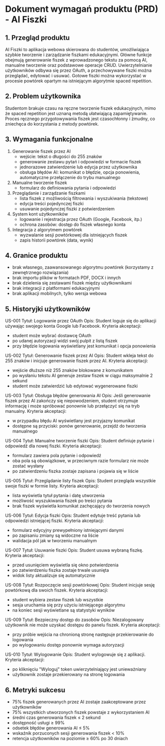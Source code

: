 # Dokument wymagań produktu (PRD) - AI Fiszki

## 1. Przegląd produktu

AI Fiszki to aplikacja webowa skierowana do studentów, umożliwiająca szybkie tworzenie i zarządzanie fiszkami edukacyjnymi. Główne funkcje obejmują generowanie fiszek z wprowadzonego tekstu za pomocą AI, manualne tworzenie oraz podstawowe operacje CRUD. Uwierzytelnianie użytkowników odbywa się przez OAuth, a przechowywane fiszki można przeglądać, edytować i usuwać. Gotowe fiszki można wykorzystać w procesie powtórek opartym na istniejącym algorytmie spaced repetition.

## 2. Problem użytkownika

Studentom brakuje czasu na ręczne tworzenie fiszek edukacyjnych, mimo że spaced repetition jest uznaną metodą ułatwiającą zapamiętywanie. Proces ręcznego przygotowywania fiszek jest czasochłonny i żmudny, co zniechęca do korzystania z metody powtórek.

## 3. Wymagania funkcjonalne

1. Generowanie fiszek przez AI
   - wejście: tekst o długości do 255 znaków
   - generowanie zestawu pytań i odpowiedzi w formacie fiszek
   - jednorazowe zatwierdzenie lub edycja przez użytkownika
   - obsługa błędów AI: komunikat o błędzie, opcja ponowienia, automatyczne przełączenie do trybu manualnego
2. Manualne tworzenie fiszek
   - formularz do definiowania pytania i odpowiedzi
3. Przeglądanie i zarządzanie fiszkami
   - lista fiszek z możliwością filtrowania i wyszukiwania (tekstowe)
   - edycja treści pojedynczej fiszki
   - usuwanie pojedynczej fiszki z potwierdzeniem
4. System kont użytkowników
   - logowanie i rejestracja przez OAuth (Google, Facebook, itp.)
   - ochrona zasobów: dostęp do fiszek własnego konta
5. Integracja z algorytmem powtórek
   - wyzwalanie sesji powtórkowej dla istniejących fiszek
   - zapis historii powtórek (data, wynik)

## 4. Granice produktu

- brak własnego, zaawansowanego algorytmu powtórek (korzystamy z zewnętrznego rozwiązania)
- brak importu plików w formatach PDF, DOCX i innych
- brak dzielenia się zestawami fiszek między użytkownikami
- brak integracji z platformami edukacyjnymi
- brak aplikacji mobilnych, tylko wersja webowa

## 5. Historyjki użytkowników

US-001
Tytuł: Logowanie przez OAuth
Opis: Student loguje się do aplikacji używając swojego konta Google lub Facebook.
Kryteria akceptacji:
- student może wybrać dostawcę OAuth
- po udanej autoryzacji widzi swój pulpit z listą fiszek
- przy błędzie logowania wyświetlany jest komunikat i opcja ponowienia

US-002
Tytuł: Generowanie fiszek przez AI
Opis: Student wkleja tekst do 255 znaków i inicjuje generowanie fiszek przez AI.
Kryteria akceptacji:
- wejście dłuższe niż 255 znaków blokowane z komunikatem
- po wysłaniu tekstu AI generuje zestaw fiszek w ciągu maksymalnie 2 sekund
- student może zatwierdzić lub edytować wygenerowane fiszki

US-003
Tytuł: Obsługa błędów generowania AI
Opis: Jeśli generowanie fiszek przez AI zakończy się niepowodzeniem, student otrzymuje informację i może spróbować ponownie lub przełączyć się na tryb manualny.
Kryteria akceptacji:
- w przypadku błędu AI wyświetlany jest przyjazny komunikat
- dostępne są przyciski: ponów generowanie, przejdź do tworzenia manualnego

US-004
Tytuł: Manualne tworzenie fiszki
Opis: Student definiuje pytanie i odpowiedź dla nowej fiszki.
Kryteria akceptacji:
- formularz zawiera pola pytanie i odpowiedź
- oba pola są obowiązkowe, w przeciwnym razie formularz nie może zostać wysłany
- po zatwierdzeniu fiszka zostaje zapisana i pojawia się w liście

US-005
Tytuł: Przeglądanie listy fiszek
Opis: Student przegląda wszystkie swoje fiszki w formie listy.
Kryteria akceptacji:
- lista wyświetla tytuł pytania i datę utworzenia
- możliwość wyszukiwania fiszek po treści pytania
- brak fiszek wyświetla komunikat zachęcający do tworzenia nowych

US-006
Tytuł: Edycja fiszki
Opis: Student edytuje treść pytania lub odpowiedzi istniejącej fiszki.
Kryteria akceptacji:
- formularz edycyjny prewypełniony istniejącymi danymi
- po zapisaniu zmiany są widoczne na liście
- walidacja pól jak w tworzeniu manualnym

US-007
Tytuł: Usuwanie fiszki
Opis: Student usuwa wybraną fiszkę.
Kryteria akceptacji:
- przed usunięciem wyświetla się okno potwierdzenia
- po zatwierdzeniu fiszka zostaje trwale usunięta
- widok listy aktualizuje się automatycznie

US-008
Tytuł: Rozpoczęcie sesji powtórkowej
Opis: Student inicjuje sesję powtórkową dla swoich fiszek.
Kryteria akceptacji:
- student wybiera zestaw fiszek lub wszystkie
- sesja uruchamia się przy użyciu istniejącego algorytmu
- na koniec sesji wyświetlane są statystyki wyników

US-009
Tytuł: Bezpieczny dostęp do zasobów
Opis: Niezalogowany użytkownik nie może uzyskać dostępu do panelu fiszek.
Kryteria akceptacji:
- przy próbie wejścia na chronioną stronę następuje przekierowanie do logowania
- po wylogowaniu dostęp ponownie wymaga autoryzacji

US-010
Tytuł: Wylogowanie
Opis: Student wylogowuje się z aplikacji.
Kryteria akceptacji:
- po kliknięciu "Wyloguj" token uwierzytelniający jest unieważniany
- użytkownik zostaje przekierowany na stronę logowania

## 6. Metryki sukcesu

- 75% fiszek generowanych przez AI zostaje zaakceptowane przez użytkowników
- 75% wszystkich utworzonych fiszek powstaje z wykorzystaniem AI
- średni czas generowania fiszek ≤ 2 sekund
- dostępność usługi ≥ 99%
- odsetek błędów generowania AI ≤ 5%
- wskaźnik porzuconych sesji generowania fiszek < 10%
- retencja użytkowników na poziomie ≥ 60% po 30 dniach 
